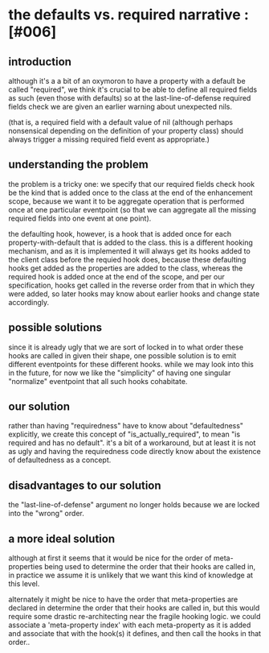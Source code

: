 # the defaults vs. required narrative :[#006]


## introduction

although it's a a bit of an oxymoron to have a property with a default
be called "required", we think it's crucial to be able to define all required
fields as such (even those with defaults) so at the last-line-of-defense
required fields check we are given an earlier warning about unexpected nils.

(that is, a required field with a default value of nil (although perhaps
nonsensical depending on the definition of your property class) should
always trigger a missing required field event as appropriate.)


## understanding the problem

the problem is a tricky one: we specify that our required fields check hook
be the kind that is added once to the class at the end of the enhancement
scope, because we want it to be aggregate operation that is performed once
at one particular eventpoint (so that we can aggregate all the missing
required fields into one event at one point).

the defaulting hook, however, is a hook that is added once for each
property-with-default that is added to the class. this is a different
hooking mechanism, and as it is implemented it will always get its hooks
added to the client class before the requied hook does, because these
defaulting hooks get added as the properties are added to the class,
whereas the required hook is added once at the end of the scope, and per
our specification, hooks get called in the reverse order from that in
which they were added, so later hooks may know about earlier hooks and
change state accordingly.


## possible solutions

since it is already ugly that we are sort of locked in to what order these
hooks are called in given their shape, one possible solution is to emit
different eventpoints for these different hooks. while we may look
into this in the future, for now we like the "simplicity" of having one
singular "normalize" eventpoint that all such hooks cohabitate.


## our solution

rather than having "requiredness" have to know about "defaultedness"
explicitly, we create this concept of "is_actually_required", to mean
"is required and has no default".  it's a bit of a workaround, but at
least it is not as ugly and having the requiredness code directly know
about the existence of defaultedness as a concept.


## disadvantages to our solution

the "last-line-of-defense" argument no longer holds because we are
locked into the "wrong" order.


## a more ideal solution

although at first it seems that it would be nice for the order of
meta-properties being used to determine the order that their hooks are called
in, in practice we assume it is unlikely that we want this kind of
knowledge at this level.

alternately it might be nice to have the order that meta-properties are
declared in determine the order that their hooks are called in, but this
would require some drastic re-architecting near the fragile hooking
logic. we could associate a 'meta-property index' with each
meta-property as it is added and associate that with the hook(s) it
defines, and then call the hooks in that order..
